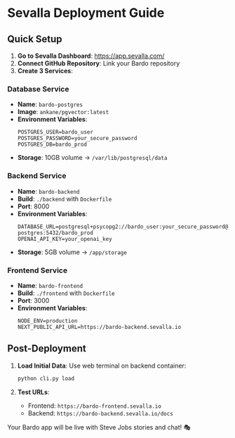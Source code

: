 # Sevalla Deployment Guide

## Quick Setup

1. **Go to Sevalla Dashboard**: https://app.sevalla.com/
2. **Connect GitHub Repository**: Link your Bardo repository
3. **Create 3 Services**:

### Database Service
- **Name**: `bardo-postgres`
- **Image**: `ankane/pgvector:latest`
- **Environment Variables**:
  ```
  POSTGRES_USER=bardo_user
  POSTGRES_PASSWORD=your_secure_password
  POSTGRES_DB=bardo_prod
  ```
- **Storage**: 10GB volume → `/var/lib/postgresql/data`

### Backend Service
- **Name**: `bardo-backend`
- **Build**: `./backend` with `Dockerfile`
- **Port**: 8000
- **Environment Variables**:
  ```
  DATABASE_URL=postgresql+psycopg2://bardo_user:your_secure_password@bardo-postgres:5432/bardo_prod
  OPENAI_API_KEY=your_openai_key
  ```
- **Storage**: 5GB volume → `/app/storage`

### Frontend Service
- **Name**: `bardo-frontend` 
- **Build**: `./frontend` with `Dockerfile`
- **Port**: 3000
- **Environment Variables**:
  ```
  NODE_ENV=production
  NEXT_PUBLIC_API_URL=https://bardo-backend.sevalla.io
  ```

## Post-Deployment

1. **Load Initial Data**: Use web terminal on backend container:
   ```bash
   python cli.py load
   ```

2. **Test URLs**:
   - Frontend: `https://bardo-frontend.sevalla.io`
   - Backend: `https://bardo-backend.sevalla.io/docs`

Your Bardo app will be live with Steve Jobs stories and chat! 🎭